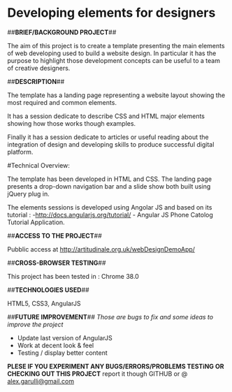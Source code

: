 # Developing elements for designers 


##<b>BRIEF/BACKGROUND PROJECT</b>##

The aim of this project is to create a template presenting the main elements of web developing used to build a website design.
In particular it has the purpose to highlight those development concepts can be useful to a team of creative designers.

##<b>DESCRIPTION</b>##

The template has a landing page representing a website layout showing the most required and common elements.

It has a session dedicate to describe CSS and HTML major elements showing how those works though examples.

Finally it has a session dedicate to articles or useful reading about the integration of design and developing skills to produce successful digital platform.


#Technical Overview:

The template has been developed in HTML and CSS. The landing page presents a drop-down navigation bar and a slide show both built using jQuery plug in.

The elements sessions is developed using Angolar JS and based on its tutorial : -http://docs.angularjs.org/tutorial/ - Angular JS Phone Catolog Tutorial Application.

##<b>ACCESS TO THE PROJECT</b>##

Pubblic access at http://artitudinale.org.uk/webDesignDemoApp/


##<b>CROSS-BROWSER TESTING</b>##

This project has been tested in : Chrome 38.0

##<b>TECHNOLOGIES USED</b>##

HTML5, CSS3,  AngularJS 


##<b>FUTURE IMPROVEMENT</b>##
<i>Those are bugs to fix and some ideas to improve the project</i>

 - Update last version of AngularJS
 - Work at decent look & feel
 - Testing / display better content
   
<b>PLESE IF YOU EXPERIMENT ANY BUGS/ERRORS/PROBLEMS TESTiNG OR CHECKING OUT THIS PROJECT</b> report it though GITHUB or @ alex.garulli@gmail.com
